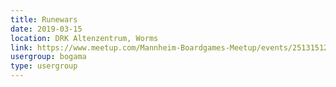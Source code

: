 ```yaml
---
title: Runewars
date: 2019-03-15
location: DRK Altenzentrum, Worms
link: https://www.meetup.com/Mannheim-Boardgames-Meetup/events/251315129/
usergroup: bogama
type: usergroup
---
```


